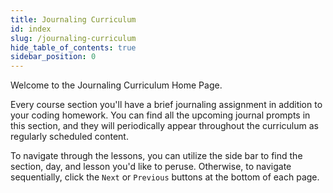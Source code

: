```yaml
---
title: Journaling Curriculum
id: index
slug: /journaling-curriculum
hide_table_of_contents: true
sidebar_position: 0
---
```


Welcome to the Journaling Curriculum Home Page.

Every course section you'll have a brief journaling assignment in addition to your coding homework. You can find all the upcoming journal prompts in this section, and they will periodically appear throughout the curriculum as regularly scheduled content. 

To navigate through the lessons, you can utilize the side bar to find the section, day, and lesson you'd like to peruse. Otherwise, to navigate sequentially, click the `Next` or `Previous` buttons at the bottom of each page.
